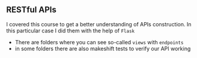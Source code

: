 <h2>RESTful APIs</h2>

I covered this course to get a better understanding of APIs construction.
In this particular case I did them with the help of `Flask`

- There are folders where you can see so-called `views` with `endpoints`
- in some folders there are also makeshift tests to verify our API working
